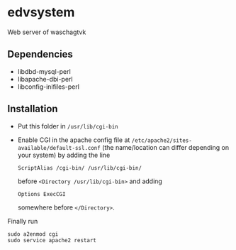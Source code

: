# edvsystem

Web server of waschagtvk

## Dependencies

* libdbd-mysql-perl
* libapache-dbi-perl
* libconfig-inifiles-perl

## Installation

* Put this folder in `/usr/lib/cgi-bin`
* Enable CGI in the apache config file at `/etc/apache2/sites-available/default-ssl.conf` (the name/location can differ depending on your system) by adding the line
  
  `ScriptAlias /cgi-bin/ /usr/lib/cgi-bin/`

  before `<Directory /usr/lib/cgi-bin>` and adding

  `Options ExecCGI`

  somewhere before `</Directory>`.

Finally run

```
sudo a2enmod cgi
sudo service apache2 restart
```
